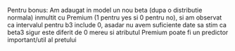 Pentru bonus:
  Am adaugat in model un nou beta (dupa o distributie normala) inmultit cu Premium (1 pentru yes si 0 pentru no), si am observat ca intervalul pentru b3 include 0, asadar nu avem suficiente date sa stim ca beta3 sigur este diferit de 0 mereu si atributul Premium poate fi un predictor important/util al pretului 
